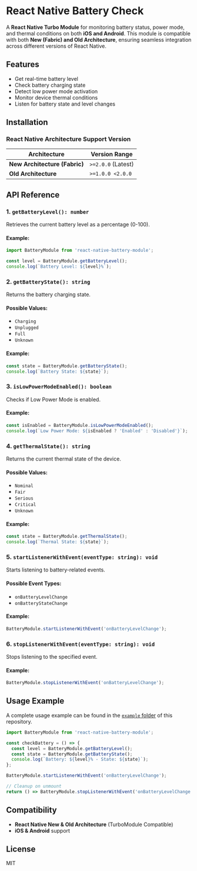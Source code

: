 # React Native Battery Check

A **React Native Turbo Module** for monitoring battery status, power mode, and thermal conditions on both **iOS and Android**. This module is compatible with both **New (Fabric) and Old Architecture**, ensuring seamless integration across different versions of React Native.

## Features

- Get real-time battery level
- Check battery charging state
- Detect low power mode activation
- Monitor device thermal conditions
- Listen for battery state and level changes

## Installation

### React Native Architecture Support Version

| Architecture                  | Version Range      |
| ----------------------------- | ------------------ |
| **New Architecture (Fabric)** | `>=2.0.0` (Latest) |
| **Old Architecture**          | `>=1.0.0 <2.0.0`   |

## API Reference

### 1. `getBatteryLevel(): number`

Retrieves the current battery level as a percentage (0-100).

#### Example:

```js
import BatteryModule from 'react-native-battery-module';

const level = BatteryModule.getBatteryLevel();
console.log(`Battery Level: ${level}%`);
```

### 2. `getBatteryState(): string`

Returns the battery charging state.

#### Possible Values:

- `Charging`
- `Unplugged`
- `Full`
- `Unknown`

#### Example:

```js
const state = BatteryModule.getBatteryState();
console.log(`Battery State: ${state}`);
```

### 3. `isLowPowerModeEnabled(): boolean`

Checks if Low Power Mode is enabled.

#### Example:

```js
const isEnabled = BatteryModule.isLowPowerModeEnabled();
console.log(`Low Power Mode: ${isEnabled ? 'Enabled' : 'Disabled'}`);
```

### 4. `getThermalState(): string`

Returns the current thermal state of the device.

#### Possible Values:

- `Nominal`
- `Fair`
- `Serious`
- `Critical`
- `Unknown`

#### Example:

```js
const state = BatteryModule.getThermalState();
console.log(`Thermal State: ${state}`);
```

### 5. `startListenerWithEvent(eventType: string): void`

Starts listening to battery-related events.

#### Possible Event Types:

- `onBatteryLevelChange`
- `onBatteryStateChange`

#### Example:

```js
BatteryModule.startListenerWithEvent('onBatteryLevelChange');
```

### 6. `stopListenerWithEvent(eventType: string): void`

Stops listening to the specified event.

#### Example:

```js
BatteryModule.stopListenerWithEvent('onBatteryLevelChange');
```

## Usage Example

A complete usage example can be found in the [`example` folder](./example) of this repository.

```js
import BatteryModule from 'react-native-battery-module';

const checkBattery = () => {
  const level = BatteryModule.getBatteryLevel();
  const state = BatteryModule.getBatteryState();
  console.log(`Battery: ${level}% - State: ${state}`);
};

BatteryModule.startListenerWithEvent('onBatteryLevelChange');

// Cleanup on unmount
return () => BatteryModule.stopListenerWithEvent('onBatteryLevelChange');
```

## Compatibility

- **React Native New & Old Architecture** (TurboModule Compatible)
- **iOS & Android** support

## License

MIT
